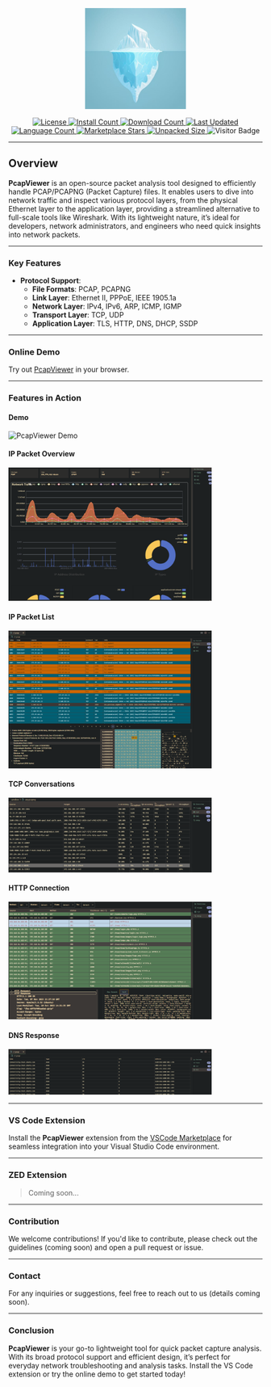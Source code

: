 <p align="center">
  <img src="assets/icon2.png" width="200px" alt="VS-Shark Logo">
</p>

<p align="center">
  <a href="/">
    <img src="https://img.shields.io/github/license/sankooc/vs-shark" alt="License">
  </a>
  <a href="https://marketplace.visualstudio.com/items?itemName=sankooc.pcapviewer">
    <img src="https://img.shields.io/visual-studio-marketplace/i/sankooc.pcapviewer" alt="Install Count">
  </a>
  <a href="https://marketplace.visualstudio.com/items?itemName=sankooc.pcapviewer">
    <img src="https://img.shields.io/visual-studio-marketplace/d/sankooc.pcapviewer" alt="Download Count">
  </a>
  <a href="https://marketplace.visualstudio.com/items?itemName=sankooc.pcapviewer">
    <img src="https://img.shields.io/visual-studio-marketplace/last-updated/sankooc.pcapviewer" alt="Last Updated">
  </a>
  <a href="/">
    <img src="https://img.shields.io/github/languages/count/sankooc/vs-shark" alt="Language Count">
  </a>
  <a href="/">
    <img src="https://img.shields.io/visual-studio-marketplace/stars/sankooc.pcapviewer" alt="Marketplace Stars">
  </a>
  <a href="/">
    <img src="https://img.shields.io/npm/unpacked-size/nshark" alt="Unpacked Size">
  </a>
  <a>
    <img src="https://visitor-badge.lithub.cc/badge?page_id=sankooc_vs-shark&left_color=gray&right_color=green" alt="Visitor Badge">
  </a>
</p>

---

## Overview

**PcapViewer** is an open-source packet analysis tool designed to efficiently handle PCAP/PCAPNG (Packet Capture) files. It enables users to dive into network traffic and inspect various protocol layers, from the physical Ethernet layer to the application layer, providing a streamlined alternative to full-scale tools like Wireshark. With its lightweight nature, it’s ideal for developers, network administrators, and engineers who need quick insights into network packets.

---

### Key Features

- **Protocol Support**:
  - **File Formats**: PCAP, PCAPNG
  - **Link Layer**: Ethernet II, PPPoE, IEEE 1905.1a
  - **Network Layer**: IPv4, IPv6, ARP, ICMP, IGMP
  - **Transport Layer**: TCP, UDP
  - **Application Layer**: TLS, HTTP, DNS, DHCP, SSDP

---

### Online Demo

Try out [PcapViewer](https://sankooc.github.io/pcap/) in your browser.

---

### Features in Action

#### Demo

<img src="https://i.ibb.co/x6NNTBp/cap2.gif" width="80%" alt="PcapViewer Demo"/>

#### IP Packet Overview

<img src="assets/overview.png" width="80%" alt="IP Packet Overview"/>

#### IP Packet List

<img src="assets/frame.png" width="80%" alt="IP Packet List"/>

#### TCP Conversations

<img src="assets/conv.png" width="80%" alt="TCP Conversations"/>

#### HTTP Connection

<img src="assets/http.png" width="80%" alt="HTTP Connection"/>

#### DNS Response

<img src="assets/dns.png" width="80%" alt="DNS Response"/>

---

### VS Code Extension

Install the **PcapViewer** extension from the [VSCode Marketplace](https://marketplace.visualstudio.com/items?itemName=sankooc.pcapviewer) for seamless integration into your Visual Studio Code environment.

---

### ZED Extension

> Coming soon...

---

### Contribution

We welcome contributions! If you'd like to contribute, please check out the guidelines (coming soon) and open a pull request or issue.

---

### Contact

For any inquiries or suggestions, feel free to reach out to us (details coming soon).

---


### Conclusion

**PcapViewer** is your go-to lightweight tool for quick packet capture analysis. With its broad protocol support and efficient design, it’s perfect for everyday network troubleshooting and analysis tasks. Install the VS Code extension or try the online demo to get started today!
